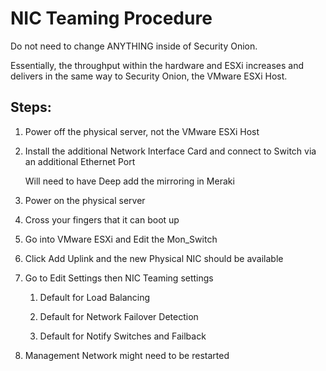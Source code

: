 # NIC Teaming Procedure

Do not need to change ANYTHING inside of Security Onion.

Essentially, the throughput within the hardware and ESXi increases and delivers in the same way to Security Onion, the VMware ESXi Host.

## Steps: 

1. Power off the physical server, not the VMware ESXi Host

2. Install the additional Network Interface Card and connect to Switch via an additional Ethernet Port

    Will need to have Deep add the mirroring in Meraki

3. Power on the physical server

4. Cross your fingers that it can boot up

5. Go into VMware ESXi and Edit the Mon_Switch

6. Click Add Uplink and the new Physical NIC should be available

7. Go to Edit Settings then NIC Teaming settings

    1. Default for Load Balancing
        
    2. Default for Network Failover Detection

    3. Default for Notify Switches and Failback

8. Management Network might need to be restarted